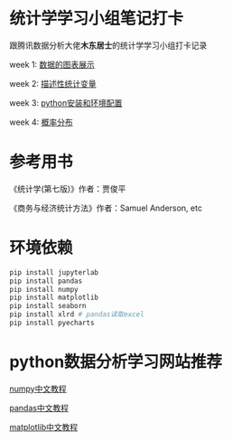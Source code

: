 # 统计学学习小组笔记打卡

跟腾讯数据分析大佬**木东居士**的统计学学习小组打卡记录

week 1: [数据的图表展示](https://github.com/AeneasZhu/LearningStatsGroup/tree/master/week1)

week 2: [描述性统计变量](https://github.com/AeneasZhu/LearningStatsGroup/blob/master/week2/readme.md)


week 3: [python安装和环境配置](https://github.com/AeneasZhu/LearningStatsGroup/tree/master/week3)

week 4: [概率分布](https://github.com/AeneasZhu/LearningStatsGroup/tree/master/week4)
# 参考用书

《统计学(第七版)》作者：贾俊平

《商务与经济统计方法》作者：Samuel Anderson, etc

# 环境依赖

```py
pip install jupyterlab
pip install pandas
pip install numpy
pip install matplotlib
pip install seaborn
pip install xlrd # pandas读取excel
pip install pyecharts
```

# python数据分析学习网站推荐

[numpy中文教程](https://www.numpy.org.cn/)

[pandas中文教程](https://www.pypandas.cn/)

[matplotlib中文教程](https://www.matplotlib.org.cn/)


